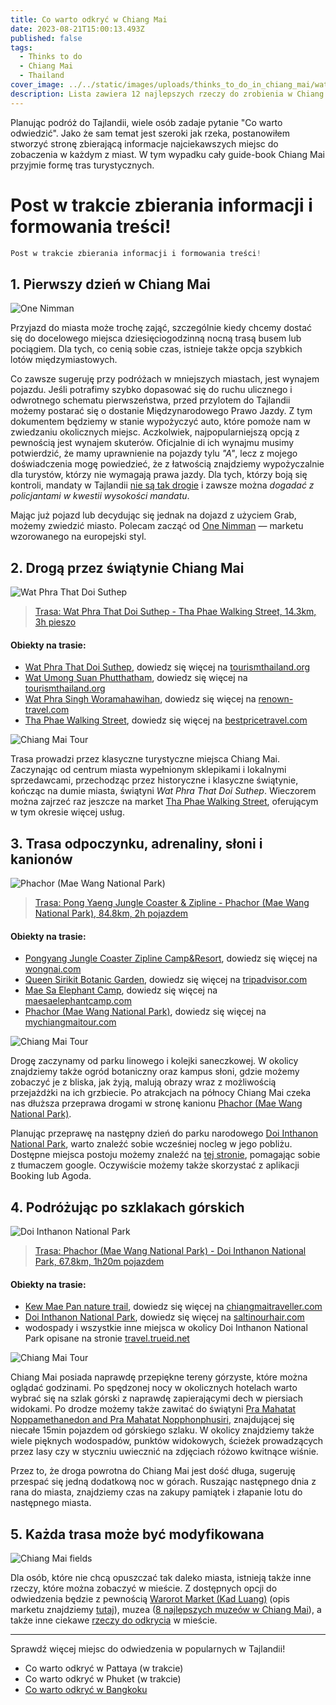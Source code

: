 ```yaml
---
title: Co warto odkryć w Chiang Mai
date: 2023-08-21T15:00:13.493Z
published: false
tags:
  - Thinks to do
  - Chiang Mai
  - Thailand
cover_image: ../../static/images/uploads/thinks_to_do_in_chiang_mai/wat-phra-singh-woramahawihan-entrance.jpeg
description: Lista zawiera 12 najlepszych rzeczy do zrobienia w Chiang Mai, od klasycznych atrakcji turystycznych do modnych miejsc, które mogą pomóc w zaplanowaniu idealnej podróży...
---
```


Planując podróż do Tajlandii, wiele osób zadaje pytanie "Co warto odwiedzić". Jako że sam temat jest szeroki jak rzeka, postanowiłem stworzyć stronę zbierającą informacje najciekawszych miejsc do zobaczenia w każdym z miast. W tym wypadku cały guide-book Chiang Mai przyjmie formę tras turystycznych. 


# Post w trakcie zbierania informacji i formowania treści!

```terraform
Post w trakcie zbierania informacji i formowania treści!
```

## 1. Pierwszy dzień w Chiang Mai
![One Nimman](../../static/images/uploads/thinks_to_do_in_chiang_mai/one-nimman.jpeg "One Nimman")

Przyjazd do miasta może trochę zająć, szczególnie kiedy chcemy dostać się do docelowego miejsca dziesięciogodzinną nocną trasą busem lub pociągiem. Dla tych, co cenią sobie czas, istnieje także opcja szybkich lotów międzymiastowych. 

Co zawsze sugeruję przy podróżach w mniejszych miastach, jest wynajem pojazdu. Jeśli potrafimy szybko dopasować się do ruchu ulicznego i odwrotnego schematu pierwszeństwa, przed przylotem do Tajlandii możemy postarać się o dostanie Międzynarodowego Prawo Jazdy. Z tym dokumentem będziemy w stanie wypożyczyć auto, które pomoże nam w zwiedzaniu okolicznych miejsc. Aczkolwiek, najpopularniejszą opcją z pewnością jest wynajem skuterów. Oficjalnie di ich wynajmu musimy potwierdzić, że mamy uprawnienie na pojazdy tylu _"A"_, lecz z mojego doświadczenia mogę powiedzieć, że z łatwością znajdziemy wypożyczalnie dla turystów, którzy nie wymagają prawa jazdy. Dla tych, którzy boją się kontroli, mandaty w Tajlandii [nie są tak drogie](https://www.phuket-motorbike-rental.com/the-penalties-for-traffic-offenses-in-thailand/) i zawsze można _dogadać z policjantami w kwestii wysokości mandatu_.

Mając już pojazd lub decydując się jednak na dojazd z użyciem Grab, możemy zwiedzić miasto. Polecam zacząć od [One Nimman](https://goo.gl/maps/SWcU294FTE2hC9tH8) — marketu wzorowanego na europejski styl.

## 2. Drogą przez świątynie Chiang Mai
![Wat Phra That Doi Suthep](../../static/images/uploads/thinks_to_do_in_chiang_mai/wat-phra-singh-woramahawihan.jpeg "Wat Phra That Doi Suthep")

> [Trasa: Wat Phra That Doi Suthep - Tha Phae Walking Street, 14.3km, 3h pieszo](https://goo.gl/maps/ogLepP3F4oxFrhFm6)

#### Obiekty na trasie:
- [Wat Phra That Doi Suthep](https://goo.gl/maps/sUq7BVAbLaqLDU7u8), dowiedz się więcej na [tourismthailand.org](https://www.tourismthailand.org/Attraction/wat-phra-that-doi-suthep)
- [Wat Umong Suan Phutthatham](https://goo.gl/maps/CU6kBa5VuQ5R4W3i9), dowiedz się więcej na [tourismthailand.org](https://www.tourismthailand.org/Attraction/wat-umong)
- [Wat Phra Singh Woramahawihan](https://goo.gl/maps/k5TJdKrqvrXJTq7dA), dowiedz się więcej na [renown-travel.com](https://www.renown-travel.com/temples/wat-phra-singh.html)
- [Tha Phae Walking Street](https://goo.gl/maps/G7bEY75HtFsAY6Sy5), dowiedz się więcej na [bestpricetravel.com](https://www.bestpricetravel.com/travel-guide/thapae-walking-street.html)

![Chiang Mai Tour](../../static/images/uploads/thinks_to_do_in_chiang_mai/tour-day-1.jpg "Chiang Mai Tour")

Trasa prowadzi przez klasyczne turystyczne miejsca Chiang Mai. Zaczynając od centrum miasta wypełnionym sklepikami i lokalnymi sprzedawcami, przechodząc przez historyczne i klasyczne świątynie, kończąc na dumie miasta, świątyni _Wat Phra That Doi Suthep_. Wieczorem można zajrzeć raz jeszcze na market [Tha Phae Walking Street](https://goo.gl/maps/G7bEY75HtFsAY6Sy5), oferującym w tym okresie więcej usług.

## 3. Trasa odpoczynku, adrenaliny, słoni i kanionów
![Phachor (Mae Wang National Park)](../../static/images/uploads/thinks_to_do_in_chiang_mai/phachor-mae-wang-national-park.jpeg "Phachor (Mae Wang National Park)")

> [Trasa: Pong Yaeng Jungle Coaster & Zipline - Phachor (Mae Wang National Park), 84.8km, 2h pojazdem](https://goo.gl/maps/zMDUC3GXpCRdbesR6)

#### Obiekty na trasie:
- [Pongyang Jungle Coaster Zipline Camp&Resort](https://goo.gl/maps/XR4TAMSABLcL3YT89), dowiedz się więcej na [wongnai.com](https://www.wongnai.com/attractions/349985bq-pongyang-jungle-coaster-zipline-camp-resort)
- [Queen Sirikit Botanic Garden](https://goo.gl/maps/9779ve9YDvKUkJSa9), dowiedz się więcej na [tripadvisor.com](https://www.tripadvisor.com/Attraction_Review-g1766192-d548427-Reviews-Queen_Sirikit_Botanic_Garden-Mae_Rim.html)
- [Mae Sa Elephant Camp](https://goo.gl/maps/uDPK781S2ZMBJkwWA), dowiedz się więcej na [maesaelephantcamp.com](https://maesaelephantcamp.com/)
- [Phachor (Mae Wang National Park)](https://goo.gl/maps/zoKcxdka6UwtuSZr6), dowiedz się więcej na [mychiangmaitour.com](https://mychiangmaitour.com/pha-choi_or_pha-chor/) 

![Chiang Mai Tour](../../static/images/uploads/thinks_to_do_in_chiang_mai/tour-day-2.jpeg "Chiang Mai Tour")

Drogę zaczynamy od parku linowego i kolejki saneczkowej. W okolicy znajdziemy także ogród botaniczny oraz kampus słoni, gdzie możemy zobaczyć je z bliska, jak żyją, malują obrazy wraz z możliwością przejażdżki na ich grzbiecie. Po atrakcjach na północy Chiang Mai czeka nas dłuższa przeprawa drogami w stronę kanionu [Phachor (Mae Wang National Park)](https://goo.gl/maps/zoKcxdka6UwtuSZr6). 

Planując przeprawę na następny dzień do parku narodowego [Doi Inthanon National Park](https://goo.gl/maps/VoDKZTzAESSfsH2w9), warto znaleźć sobie wcześniej nocleg w jego pobliżu. Dostępne miejsca postoju możemy znaleźć na [tej stronie](https://www.paiduaykan.com/hotel/%E0%B8%97%E0%B8%B5%E0%B9%88%E0%B8%9E%E0%B8%B1%E0%B8%81%E0%B8%94%E0%B8%AD%E0%B8%A2%E0%B8%AD%E0%B8%B4%E0%B8%99%E0%B8%97%E0%B8%99%E0%B8%99%E0%B8%97%E0%B9%8C/), pomagając sobie z tłumaczem google. Oczywiście możemy także skorzystać z aplikacji Booking lub Agoda.

## 4. Podróżując po szklakach górskich
![Doi Inthanon National Park](../../static/images/uploads/thinks_to_do_in_chiang_mai/doi-inthanon-national-park.jpeg "Doi Inthanon National Park")

> [Trasa: Phachor (Mae Wang National Park) - Doi Inthanon National Park, 67.8km, 1h20m pojazdem](https://goo.gl/maps/t8ZMevyX5Jgv8vBV7)

#### Obiekty na trasie:
- [Kew Mae Pan nature trail](https://goo.gl/maps/tuDiPT5MmWzp7Woo8), dowiedz się więcej na [chiangmaitraveller.com](https://www.chiangmaitraveller.com/kew-mae-pan-nature-trail-chiang-mai/)
- [Doi Inthanon National Park](https://goo.gl/maps/VoDKZTzAESSfsH2w9), dowiedz się więcej na [saltinourhair.com](https://www.saltinourhair.com/thailand/doi-inthanon/)
- wodospady i wszystkie inne miejsca w okolicy Doi Inthanon National Park opisane na stronie [travel.trueid.net](https://travel.trueid.net/detail/zRMY0yBLNwvR)

![Chiang Mai Tour](../../static/images/uploads/thinks_to_do_in_chiang_mai/tour-day-3.jpeg "Chiang Mai Tour")

Chiang Mai posiada naprawdę przepiękne tereny górzyste, które można oglądać godzinami. Po spędzonej nocy w okolicznych hotelach warto wybrać się na szlak górski z naprawdę zapierającymi dech w piersiach widokami. Po drodze możemy także zawitać do świątyni [Pra Mahatat Noppamethanedon and Pra Mahatat Nopphonphusiri](https://goo.gl/maps/KJGBRFtYMBnKyzVc9), znajdującej się niecałe 15min pojazdem od górskiego szlaku. W okolicy znajdziemy także wiele pięknych wodospadów, punktów widokowych, ścieżek prowadzących przez lasy czy w styczniu uwiecznić na zdjęciach różowo kwitnące wiśnie. 

Przez to, że droga powrotna do Chiang Mai jest dość długa, sugeruję przespać się jedną dodatkową noc w górach. Ruszając następnego dnia z rana do miasta, znajdziemy czas na zakupy pamiątek i złapanie lotu do następnego miasta.

## 5. Każda trasa może być modyfikowana
![Chiang Mai fields](../../static/images/uploads/thinks_to_do_in_chiang_mai/chiang-mai-fields.jpeg "Chiang Mai fields")

Dla osób, które nie chcą opuszczać tak daleko miasta, istnieją także inne rzeczy, które można zobaczyć w mieście. Z dostępnych opcji do odwiedzenia będzie z pewnością [Warorot Market (Kad Luang)](https://goo.gl/maps/LR7snCmRHR9NZAUY7) (opis marketu znajdziemy [tutaj](https://www.chiangmai-alacarte.com/blog/warorot-market-in-chiang-mai/)), muzea ([8 najlepszych muzeów w Chiang Mai](https://www.tripsavvy.com/best-museums-in-chiang-mai-thailand-5198372)), a także inne ciekawe [rzeczy do odkrycia](https://travel.trueid.net/detail/K2qVnyVo7MO) w mieście.
___


Sprawdź więcej miejsc do odwiedzenia w popularnych w Tajlandii!

- Co warto odkryć w Pattaya (w trakcie)
- Co warto odkryć w Phuket (w trakcie)
- [Co warto odkryć w Bangkoku](/co-warto-odkryc-w-bangkoku)
